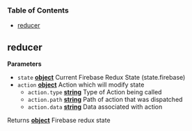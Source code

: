 <!-- Generated by documentation.js. Update this documentation by updating the source code. -->

### Table of Contents

-   [reducer](#reducer)

## reducer

**Parameters**

-   `state` **[object](https://developer.mozilla.org/docs/Web/JavaScript/Reference/Global_Objects/Object)** Current Firebase Redux State (state.firebase)
-   `action` **[object](https://developer.mozilla.org/docs/Web/JavaScript/Reference/Global_Objects/Object)** Action which will modify state
    -   `action.type` **[string](https://developer.mozilla.org/docs/Web/JavaScript/Reference/Global_Objects/String)** Type of Action being called
    -   `action.path` **[string](https://developer.mozilla.org/docs/Web/JavaScript/Reference/Global_Objects/String)** Path of action that was dispatched
    -   `action.data` **[string](https://developer.mozilla.org/docs/Web/JavaScript/Reference/Global_Objects/String)** Data associated with action

Returns **[object](https://developer.mozilla.org/docs/Web/JavaScript/Reference/Global_Objects/Object)** Firebase redux state
